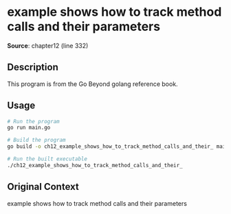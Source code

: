 # example shows how to track method calls and their parameters

**Source**: chapter12 (line 332)

## Description

This program is from the Go Beyond golang reference book.

## Usage

```bash
# Run the program
go run main.go

# Build the program
go build -o ch12_example_shows_how_to_track_method_calls_and_their_ main.go

# Run the built executable
./ch12_example_shows_how_to_track_method_calls_and_their_
```

## Original Context

example shows how to track method calls and their parameters
